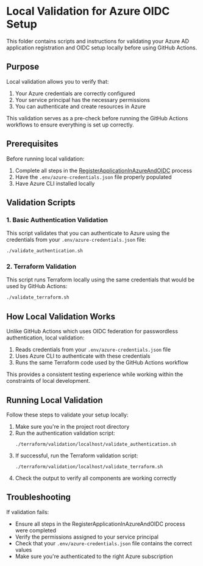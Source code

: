 # Local Validation for Azure OIDC Setup

This folder contains scripts and instructions for validating your Azure AD application registration and OIDC setup locally before using GitHub Actions.

## Purpose

Local validation allows you to verify that:
1. Your Azure credentials are correctly configured
2. Your service principal has the necessary permissions
3. You can authenticate and create resources in Azure

This validation serves as a pre-check before running the GitHub Actions workflows to ensure everything is set up correctly.

## Prerequisites

Before running local validation:
1. Complete all steps in the [RegisterApplicationInAzureAndOIDC](../../OneTimeActivities/RegisterApplicationInAzureAndOIDC/README.md) process
2. Have the `.env/azure-credentials.json` file properly populated
3. Have Azure CLI installed locally

## Validation Scripts

### 1. Basic Authentication Validation

This script validates that you can authenticate to Azure using the credentials from your `.env/azure-credentials.json` file:

```bash
./validate_authentication.sh
```

### 2. Terraform Validation

This script runs Terraform locally using the same credentials that would be used by GitHub Actions:

```bash
./validate_terraform.sh
```

## How Local Validation Works

Unlike GitHub Actions which uses OIDC federation for passwordless authentication, local validation:
1. Reads credentials from your `.env/azure-credentials.json` file
2. Uses Azure CLI to authenticate with these credentials
3. Runs the same Terraform code used by the GitHub Actions workflow

This provides a consistent testing experience while working within the constraints of local development.

## Running Local Validation

Follow these steps to validate your setup locally:

1. Make sure you're in the project root directory
2. Run the authentication validation script:
   ```
   ./terraform/validation/localhost/validate_authentication.sh
   ```
3. If successful, run the Terraform validation script:
   ```
   ./terraform/validation/localhost/validate_terraform.sh
   ```
4. Check the output to verify all components are working correctly

## Troubleshooting

If validation fails:
- Ensure all steps in the RegisterApplicationInAzureAndOIDC process were completed
- Verify the permissions assigned to your service principal
- Check that your `.env/azure-credentials.json` file contains the correct values
- Make sure you're authenticated to the right Azure subscription
